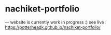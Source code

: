 # nachiket-portfolio
-- website is currently work in progress :)
see live : https://potterheadk.github.io/nachiket-portfolio/
